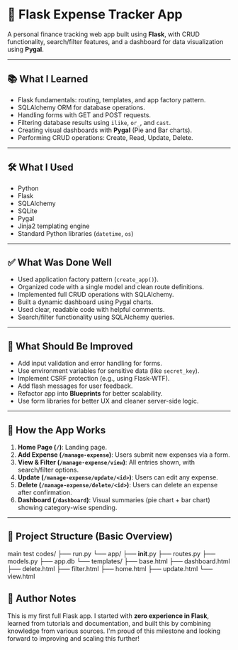 # 💸 Flask Expense Tracker App

A personal finance tracking web app built using **Flask**, with CRUD functionality, search/filter features, and a dashboard for data visualization using **Pygal**.

---

## 📚 What I Learned

- Flask fundamentals: routing, templates, and app factory pattern.
- SQLAlchemy ORM for database operations.
- Handling forms with GET and POST requests.
- Filtering database results using `ilike`, `or_`, and `cast`.
- Creating visual dashboards with **Pygal** (Pie and Bar charts).
- Performing CRUD operations: Create, Read, Update, Delete.

---

## 🛠 What I Used

- Python
- Flask
- SQLAlchemy
- SQLite
- Pygal
- Jinja2 templating engine
- Standard Python libraries (`datetime`, `os`)

---

## ✅ What Was Done Well

- Used application factory pattern (`create_app()`).
- Organized code with a single model and clean route definitions.
- Implemented full CRUD operations with SQLAlchemy.
- Built a dynamic dashboard using Pygal charts.
- Used clear, readable code with helpful comments.
- Search/filter functionality using SQLAlchemy queries.

---

## 🧪 What Should Be Improved

- Add input validation and error handling for forms.
- Use environment variables for sensitive data (like `secret_key`).
- Implement CSRF protection (e.g., using Flask-WTF).
- Add flash messages for user feedback.
- Refactor app into **Blueprints** for better scalability.
- Use form libraries for better UX and cleaner server-side logic.

---

## 🚀 How the App Works

1. **Home Page (`/`)**: Landing page.
2. **Add Expense (`/manage-expense`)**: Users submit new expenses via a form.
3. **View & Filter (`/manage-expense/view`)**: All entries shown, with search/filter options.
4. **Update (`/manage-expense/update/<id>`)**: Users can edit any expense.
5. **Delete (`/manage-expense/delete/<id>`)**: Users can delete an expense after confirmation.
6. **Dashboard (`/dashboard`)**: Visual summaries (pie chart + bar chart) showing category-wise spending.

---

## 📁 Project Structure (Basic Overview)

main test codes/
├── run.py
└── app/
    ├── __init__.py
    ├── routes.py
    ├── models.py
    ├── app.db
    └── templates/
        ├── base.html
        ├── dashboard.html
        ├── delete.html
        ├── filter.html
        ├── home.html
        ├── update.html
        └── view.html


## 🧠 Author Notes

This is my first full Flask app. I started with **zero experience in Flask**, learned from tutorials and documentation, and built this by combining knowledge from various sources. I'm proud of this milestone and looking forward to improving and scaling this further!

